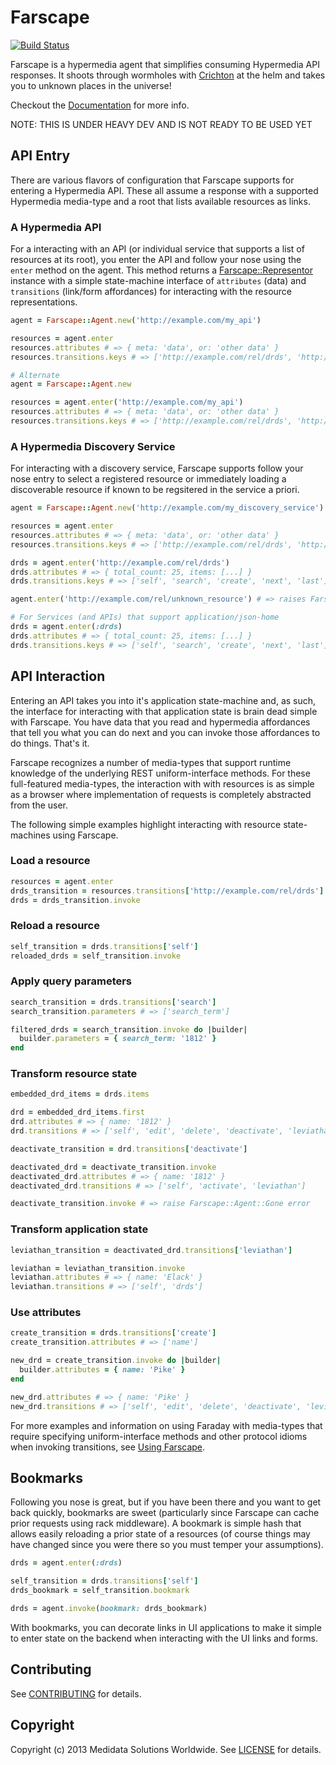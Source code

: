 # Farscape
[![Build Status](https://travis-ci.org/mdsol/farscape.svg)](https://travis-ci.org/mdsol/farscape)

Farscape is a hypermedia agent that simplifies consuming Hypermedia API responses. It shoots through wormholes with
[Crichton](https://github.com/mdsol/crichton) at the helm and takes you to unknown places in the universe!

Checkout the [Documentation][] for more info.

NOTE: THIS IS UNDER HEAVY DEV AND IS NOT READY TO BE USED YET

## API Entry
There are various flavors of configuration that Farscape supports for entering a Hypermedia API. These all assume
a response with a supported Hypermedia media-type and a root that lists available resources as links.

### A Hypermedia API
For a interacting with an API (or individual service that supports a list of resources at its root), you enter the
API and follow your nose using the `enter` method on the agent. This method returns a [Farscape::Representor]() 
instance with a simple state-machine interface of `attributes` (data) and `transitions` (link/form affordances) for 
interacting with the resource representations.

```ruby
agent = Farscape::Agent.new('http://example.com/my_api')

resources = agent.enter
resources.attributes # => { meta: 'data', or: 'other data' }
resources.transitions.keys # => ['http://example.com/rel/drds', 'http://example.com/rel/leviathans']

# Alternate
agent = Farscape::Agent.new

resources = agent.enter('http://example.com/my_api')
resources.attributes # => { meta: 'data', or: 'other data' }
resources.transitions.keys # => ['http://example.com/rel/drds', 'http://example.com/rel/leviathans']
```

### A Hypermedia Discovery Service
For interacting with a discovery service, Farscape supports follow your nose entry to select a registered resource
or immediately loading a discoverable resource if known to be regsitered in the service a priori. 

```ruby
agent = Farscape::Agent.new('http://example.com/my_discovery_service')

resources = agent.enter
resources.attributes # => { meta: 'data', or: 'other data' }
resources.transitions.keys # => ['http://example.com/rel/drds', 'http://example.com/rel/leviathans', 'next', 'last']

drds = agent.enter('http://example.com/rel/drds')
drds.attributes # => { total_count: 25, items: [...] }
drds.transitions.keys # => ['self', 'search', 'create', 'next', 'last']

agent.enter('http://example.com/rel/unknown_resource') # => raises Farscape::Agent::UnknownEntryPoint

# For Services (and APIs) that support application/json-home
drds = agent.enter(:drds)
drds.attributes # => { total_count: 25, items: [...] }
drds.transitions.keys # => ['self', 'search', 'create', 'next', 'last']
```

## API Interaction
Entering an API takes you into it's application state-machine and, as such, the interface for interacting with that 
application state is brain dead simple with Farscape. You have data that you read and hypermedia affordances that tell 
you what you can do next and you can invoke those affordances to do things. That's it.

Farscape recognizes a number of media-types that support runtime knowledge of the underlying REST uniform-interface 
methods. For these full-featured media-types, the interaction with with resources is as simple as a browser where 
implementation of requests is completely abstracted from the user.

The following simple examples highlight interacting with resource state-machines using Farscape.

### Load a resource
```ruby
resources = agent.enter
drds_transition = resources.transitions['http://example.com/rel/drds']
drds = drds_transition.invoke
```

### Reload a resource
```ruby
self_transition = drds.transitions['self']
reloaded_drds = self_transition.invoke
```

### Apply query parameters
```ruby
search_transition = drds.transitions['search']
search_transition.parameters # => ['search_term']

filtered_drds = search_transition.invoke do |builder|
  builder.parameters = { search_term: '1812' }
end
```

### Transform resource state
```ruby
embedded_drd_items = drds.items

drd = embedded_drd_items.first
drd.attributes # => { name: '1812' }
drd.transitions # => ['self', 'edit', 'delete', 'deactivate', 'leviathan']

deactivate_transition = drd.transitions['deactivate']

deactivated_drd = deactivate_transition.invoke
deactivated_drd.attributes # => { name: '1812' }
deactivated_drd.transitions # => ['self', 'activate', 'leviathan']

deactivate_transition.invoke # => raise Farscape::Agent::Gone error
```

### Transform application state
```ruby
leviathan_transition = deactivated_drd.transitions['leviathan']

leviathan = leviathan_transition.invoke
leviathan.attributes # => { name: 'Elack' }
leviathan.transitions # => ['self', 'drds']
```

### Use attributes

```ruby
create_transition = drds.transitions['create']
create_transition.attributes # => ['name']

new_drd = create_transition.invoke do |builder|
  builder.attributes = { name: 'Pike' }
end

new_drd.attributes # => { name: 'Pike' }
new_drd.transitions # => ['self', 'edit', 'delete', 'deactivate', 'leviathan']
```

For more examples and information on using Faraday with media-types that require specifying uniform-interface methods 
and other protocol idioms when invoking transitions, see [Using Farscape]().

## Bookmarks
Following you nose is great, but if you have been there and you want to get back quickly, bookmarks are sweet 
(particularly since Farscape can cache prior requests using rack middleware). A bookmark is simple hash that allows 
easily reloading a prior state of a resources (of course things may have changed since you were there so you must 
temper your assumptions).

```ruby
drds = agent.enter(:drds)

self_transition = drds.transitions['self']
drds_bookmark = self_transition.bookmark

drds = agent.invoke(bookmark: drds_bookmark)
```

With bookmarks, you can decorate links in UI applications to make it simple to enter state on the backend when 
interacting with the UI links and forms.

## Contributing
See [CONTRIBUTING][] for details.

## Copyright
Copyright (c) 2013 Medidata Solutions Worldwide. See [LICENSE][] for details.

[Crichton]: https://github.com/mdsol/crichton
[CONTRIBUTING]: CONTRIBUTING.md
[Documentation]: http://rubydoc.info/github/mdsol/farscape/develop/file/README.md
[LICENSE]: LICENSE.md
